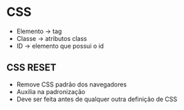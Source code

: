 # CSS

- Elemento -> tag
- Classe -> atributos class
- ID -> elemento que possui o id

## CSS RESET

- Remove CSS padrão dos navegadores
- Auxilia na padronização
- Deve ser feita antes de qualquer outra definição de CSS